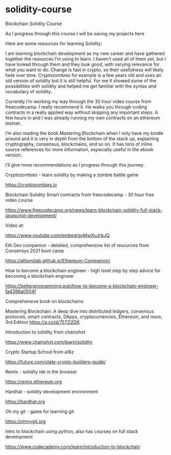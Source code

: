 # solidity-course
Blockchain Solidity Course


As I progress through this course I will be saving my projects here


Here are some resources for learning Solidity:


I am learning blockchain development as my new career and have gathered together the resources I’m using to learn. I haven’t used all of them yet, but I have looked through them and they look good, with varying relevance for what you want to do. Change is fast in crypto, so their usefulness will likely fade over time. Cryptozombies for example is a few years old and uses an old version of solidity but it is still helpful. For me it showed some of the possibilities with solidity and helped me get familiar with the syntax and vocabulary of solidity.

Currently I’m working my way through the 30 hour video course from freecodecamp. I really recommend it. He walks you through coding contracts in a really applied way without skipping any important steps. A few hours in and I was already running my own contracts on an ethereum testnet.

I’m also reading the book Mastering Blockchain when I only have my kindle around and it is very in depth from the bottom of the stack up, explaining cryptography, consensus, blockchains, and so on. It has tons of inline source references for more information, especially useful in the ebook version.

I’ll give more recommendations as I progress through this journey.


Cryptozombies - learn solidity by making a zombie battle game

https://cryptozombies.io


Blockchain Solidity Smart contracts from freecodecamp - 30 hour free video course 

https://www.freecodecamp.org/news/learn-blockchain-solidity-full-stack-javascript-development/

Video at:

https://www.youtube.com/embed/gyMwXuJrbJQ


Eth Dev companion - detailed, comprehensive list of resources from Consensys 2021 boot camp

https://athenslab.github.io/Ethereum-Companion/


How to become a blockchain engineer - high level step by step advice for becoming a blockchain engineer

https://betterprogramming.pub/how-to-become-a-blockchain-engineer-fa4386a0504f


Comprehensive book on blockchains

Mastering Blockchain: A deep dive into distributed ledgers, consensus protocols, smart contracts, DApps, cryptocurrencies, Ethereum, and more, 3rd Edition 
https://a.co/d/75TD2DX


Introduction to solidity from chainshot

https://www.chainshot.com/learn/solidity


Crypto Startup School from a16z

https://future.com/state-crypto-builders-guide/


Remix - solidity ide in the browser

https://remix.ethereum.org


Hardhat - solidity development environment 

https://hardhat.org


Oh my git - game for learning git

https://ohmygit.org


Intro to blockchain using python, also has courses on full stack development 

https://www.codecademy.com/learn/introduction-to-blockchain
